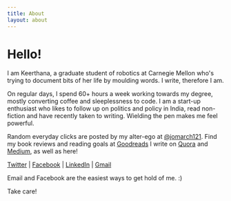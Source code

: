 ```yaml
---
title: About
layout: about
---
```


# Hello! 

I am Keerthana, a graduate student of robotics at Carnegie Mellon who's trying to document bits of her life by moulding words. I write, therefore I am. 

                    
On regular days, I spend 60+ hours a week working towards my degree, mostly converting coffee and sleeplessness to code. I am a start-up enthusiast who likes to follow up on politics and policy in India, read non-fiction and have recently taken to writing. Wielding the pen makes me feel powerful. 

Random everyday clicks are posted by my alter-ego at [@jomarch121](https://www.instagram.com/jomarch121/).
Find my book reviews and reading goals at [Goodreads](https://www.goodreads.com/review/list/18625694-keerthana-gopalakrishnan)
I write on [Quora](https://www.quora.com/profile/P-G-Keerthana-Gopalakrishnan) and [Medium](https://medium.com/@keerthanagopalakrishnan), as well as here!

                
[Twitter](https://twitter.com/erictreacy)  |  [Facebook](https://www.facebook.com/keertygw)  |  [LinkedIn](https://www.linkedin.com/in/keerthanapg/)  |  [Gmail](keerthanpg@gmail.com)

                    
Email and Facebook are the easiest ways to get hold of me. :)

Take care! 

